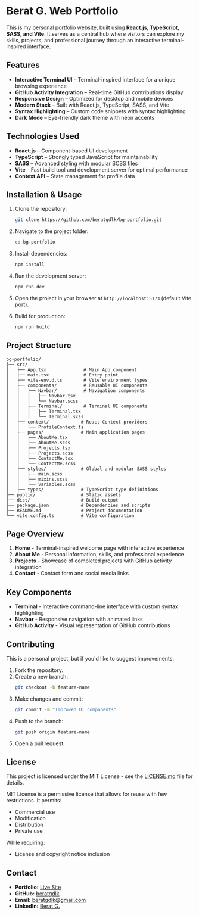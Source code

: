 # Berat G. Web Portfolio

This is my personal portfolio website, built using **React.js, TypeScript, SASS, and Vite**. It serves as a central hub where visitors can explore my skills, projects, and professional journey through an interactive terminal-inspired interface.

## Features

- **Interactive Terminal UI** – Terminal-inspired interface for a unique browsing experience
- **GitHub Activity Integration** – Real-time GitHub contributions display
- **Responsive Design** – Optimized for desktop and mobile devices
- **Modern Stack** – Built with React.js, TypeScript, SASS, and Vite
- **Syntax Highlighting** – Custom code snippets with syntax highlighting
- **Dark Mode** – Eye-friendly dark theme with neon accents

## Technologies Used

- **React.js** – Component-based UI development
- **TypeScript** – Strongly typed JavaScript for maintainability
- **SASS** – Advanced styling with modular SCSS files
- **Vite** – Fast build tool and development server for optimal performance
- **Context API** – State management for profile data

## Installation & Usage

1. Clone the repository:
   ```bash
   git clone https://github.com/beratgdlk/bg-portfolio.git
   ```

2. Navigate to the project folder:
   ```bash
   cd bg-portfolio
   ```

3. Install dependencies:
   ```bash
   npm install
   ```

4. Run the development server:
   ```bash
   npm run dev
   ```

5. Open the project in your browser at `http://localhost:5173` (default Vite port).

6. Build for production:
   ```bash
   npm run build
   ```

## Project Structure

```
bg-portfolio/
├── src/
│   ├── App.tsx              # Main App component
│   ├── main.tsx             # Entry point
│   ├── vite-env.d.ts        # Vite environment types
│   ├── components/          # Reusable UI components
│   │   ├── Navbar/          # Navigation components
│   │   │   ├── Navbar.tsx
│   │   │   └── Navbar.scss
│   │   ├── Terminal/        # Terminal UI components
│   │   │   ├── Terminal.tsx
│   │   │   └── Terminal.scss
│   ├── context/            # React Context providers
│   │   └── ProfileContext.ts
│   ├── pages/              # Main application pages
│   │   ├── AboutMe.tsx
│   │   ├── AboutMe.scss
│   │   ├── Projects.tsx
│   │   ├── Projects.scss
│   │   ├── ContactMe.tsx
│   │   └── ContactMe.scss
│   ├── styles/             # Global and modular SASS styles
│   │   ├── main.scss
│   │   ├── mixins.scss
│   │   └── variables.scss
│   ├── types/              # TypeScript type definitions
├── public/                 # Static assets
├── dist/                   # Build output
├── package.json            # Dependencies and scripts
├── README.md               # Project documentation
└── vite.config.ts          # Vite configuration
```

## Page Overview

1. **Home** - Terminal-inspired welcome page with interactive experience
2. **About Me** - Personal information, skills, and professional experience
3. **Projects** - Showcase of completed projects with GitHub activity integration
4. **Contact** - Contact form and social media links

## Key Components

- **Terminal** - Interactive command-line interface with custom syntax highlighting
- **Navbar** - Responsive navigation with animated links
- **GitHub Activity** - Visual representation of GitHub contributions

## Contributing

This is a personal project, but if you'd like to suggest improvements:

1. Fork the repository.
2. Create a new branch:
   ```bash
   git checkout -b feature-name
   ```
3. Make changes and commit:
   ```bash
   git commit -m "Improved UI components"
   ```
4. Push to the branch:
   ```bash
   git push origin feature-name
   ```
5. Open a pull request.

## License

This project is licensed under the MIT License - see the [LICENSE.md](LICENSE.md) file for details.

MIT License is a permissive license that allows for reuse with few restrictions. It permits:
- Commercial use
- Modification
- Distribution
- Private use

While requiring:
- License and copyright notice inclusion

## Contact

- **Portfolio:** [Live Site](https://berat-gudelek.netlify.app/)
- **GitHub:** [beratgdlk](https://github.com/beratgdlk)
- **Email:** beratgdlk@gmail.com
- **LinkedIn:** [Berat G.](https://www.linkedin.com/in/beratgudelek/)
